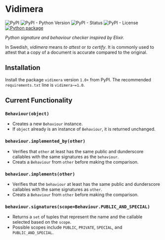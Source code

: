 # Vidimera

![PyPI](https://img.shields.io/pypi/v/vidimera)
![PyPI - Python Version](https://img.shields.io/pypi/pyversions/vidimera)
![PyPI - Status](https://img.shields.io/pypi/status/vidimera)
![PyPI - License](https://img.shields.io/pypi/l/vidimera)
[![Python package](https://github.com/DevL/vidimera/actions/workflows/python-package.yml/badge.svg)](https://github.com/DevL/vidimera/actions/workflows/python-package.yml)

_Python signature and behaviour checker inspired by Elixir._

In Swedish, _vidimera_ means _to attest_ or _to certify_. It is commonly used to attest that a copy of a document is accurate compared to the original.

## Installation

Install the package `vidimera` version `1.0+` from PyPI.
The recommended `requirements.txt` line is `vidimera~=1.0`.

## Current Functionality

### `Behaviour(object)`
- Creates a new `Behaviour` instance.
- If `object` already is an instance of `Behaviour`, it is returned unchanged.

### `behaviour.implemented_by(other)`
- Verifies that `other` at least has the same public and dunderscore callables with the same signatures as the `behaviour`.
- Creats a `Behaviour` from `other` before making the comparison.

### `behaviour.implements(other)`
- Verifies that the `behaviour` at least has the same public and dunderscore callables with the same signatures as `other`.
- Creats a `Behaviour` from `other` before making the comparison.

### `behaviour.signatures(scope=Behaviour.PUBLIC_AND_SPECIAL)`
- Returns a `set` of tuples that represent the name and the callable selected based on the `scope`.
- Possible scopes include `PUBLIC`, `PRIVATE`, `SPECIAL`, and `PUBLIC_AND_SPECIAL`.
